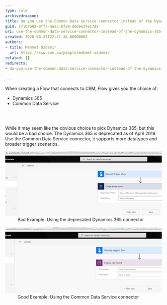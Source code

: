 ```yaml
---
type: rule
archivedreason: 
title: Do you use the Common Data Service connector instead of the Dynamics 365 connector when using flows?
guid: 57167b92-8ff7-4aac-bfa0-d0de627e17d2
uri: use-the-common-data-service-connector-instead-of-the-dynamics-365-connector
created: 2020-06-25T22:21:36.0000000Z
authors:
- title: Mehmet Ozdemir
  url: https://ssw.com.au/people/mehmet-ozdemir
related: []
redirects:
- do-you-use-the-common-data-service-connector-instead-of-the-dynamics-365-connector-when-using-flows

---
```



When creating a Flow that connects to CRM, Flow gives you the choice of:<br><ul><li>Dynamics 365 </li><li>Common Data Service</li></ul>
<br><excerpt class='endintro'></excerpt><br>
<p>​While it may seem like the obvious choice to pick Dynamics 365, but this would be a bad choice. The Dynamics 365 is deprecated as of April 2019. Use the Common Data Service connector, it supports more datatypes and broader trigger scenarios.</p><dl class="badImage"><dt><img src="bad-connector-use.png" alt="bad-connector-use.png" /></dt><dd>Bad Example: Using the deprecated Dynamics 365 connector</dd></dl>

<dl class="goodImage">
<dt><img src="good-connector-use.png" alt="good-connector-use.png" /></dt><dd>Good Example: Using the Common Data Service connector</dd></dl>


